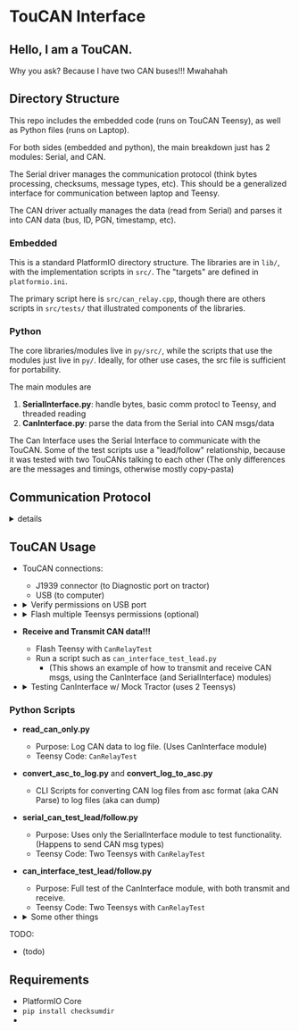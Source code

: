 # TouCAN Interface

## Hello, I am a TouCAN.
Why you ask? Because I have two CAN buses!!! Mwahahah

## Directory Structure
This repo includes the embedded code (runs on TouCAN Teensy), as well as Python files (runs on
Laptop).

For both sides (embedded and python), the main breakdown just has 2 modules: Serial, and CAN.

The Serial driver manages the communication protocol (think bytes processing, checksums, message types, etc). This should be a generalized interface for communication between laptop and Teensy.

The CAN driver actually manages the data (read from Serial) and parses it into CAN data (bus, ID, PGN, timestamp, etc).



### Embedded
This is a standard PlatformIO directory structure. The libraries are in `lib/`, with the
implementation scripts in `src/`. The "targets" are defined in `platformio.ini`.

The primary script here is `src/can_relay.cpp`, though there are others scripts in `src/tests/` that illustrated components of the libraries.

### Python
The core libraries/modules live in `py/src/`, while the scripts that use the modules just live in `py/`.
Ideally, for other use cases, the src file is sufficient for portability.

The main modules are

1) **SerialInterface.py**: handle bytes, basic comm protocl to Teensy, and threaded reading
2) **CanInterface.py**: parse the data from the Serial into CAN msgs/data

The Can Interface uses the Serial Interface to communicate with the TouCAN. Some of the test scripts use a "lead/follow" relationship, because it was tested with two TouCANs talking to each other (The only differences are the messages and timings, otherwise mostly copy-pasta)

## Communication Protocol
<details> <summary> details </summary>

**StartBytes**: All msgs start (eg. 0x00 0x55)

**MessageType**: Which defines the following format
- DataMsgType = 0x01      Used for raw data bytes passing (generic)
- StringMsgType = 0x02    Used for freeform string printing
- CanMsgType = 0x03       Used for CAN specific data

**DataMsgType**:
- Index   (1 byte)        Index the number of messages sent, for tracking any drops
- DataLen (1 byte)        Length of the data packet (# of bytes)
- Data    (DataLen bytes) The actual data
- Checksum (2 bytes)      Fletcher16 for the Data

**StringMsgType**
- Only criteria, is newline terminated

**CanMsgType**
- Index   (1 byte)                 Index the number of messages sent, for tracking any drops
- DataLen (1 byte)                 Length of the data packet (# of bytes)
- Data    (DataLen bytes)          The actual data
    - bus_id      (1 byte)                Which CAN bus
    - id          (4 bytes)               29-bit Extended CAN ID
    - data        (DataLen-5 bytes)       At most 8-bytes
- Checksum (2 bytes)      Fletcher16 for the Data

**eg Data Msg packets**
```
    START_BYTES MSG_TYPE INDEX  DATA_LEN   DATA                        CHKSM
    00 55       01       00     08         00 11 22 33 44 55 66 77     9D 4F <made up
    00 55       01       01     04         00 11 22 33                 C2 35 <made up
    00 55       01       02     06         00 11 22 33 44 55           4D EA <made
```

**eg String Msg packets**
```
   START_BYTES MSG_TYPE  StringMsg       Endline
   00 55       02        "hello world"   '\n'
   00 55       02        "test test"     '\n'
```

**eg CAN Msg packet**
```
   START_BYTES MSG_TYPE INDEX  DATA_LEN   BUS  EXT_ID       DATA                     CHKSM
                                               0x0CF00400
   00 55       01       00     08         00   00 04 0F 0C  F0 FF 94 90 1A FF FF FF  FA BC <made up
```

</details>


## TouCAN Usage

- TouCAN connections:
    - J1939 connector   (to Diagnostic port on tractor)
    - USB               (to computer)

- <details> <summary> Verify permissions on USB port </summary>

    - `ll /dev/tty*` and make sure rw permissions
        - `chmod a+rw /dev/ttyACM<number>`
  </details>

- <details> <summary> Flash multiple Teensys permissions (optional) </summary>

    - Check permissions on file
        - `ll /sys/bus/usb/drivers/usb/*bind`
        - Good permissions (assigned plugDev group, and has write permissions):
            ```
            austin@PC27SKGN:~$ ll /sys/bus/usb/drivers/usb/*bind
            --w--w---- 1 root plugdev 4096 Sep 29 12:17 /sys/bus/usb/drivers/usb/bind
            --w--w---- 1 root plugdev 4096 Sep 29 12:17 /sys/bus/usb/drivers/usb/unbind
            ```
        - Bad permissions:
            ```
            austin@PC27SKGN:~$ ll /sys/bus/usb/drivers/usb/*bind
            --w------- 1 root root 4096 Sep 29 12:12 /sys/bus/usb/drivers/usb/bind
            --w------- 1 root root 4096 Sep 29 12:10 /sys/bus/usb/drivers/usb/unbind
            ```
    - Fix the permissions, run these commands
        ```
        sudo chown root:plugdev /sys/bus/usb/drivers/usb/{bind,unbind}
        sudo chmod g+w /sys/bus/usb/drivers/usb/{bind,unbind}
        ```
    - Recheck permissions (see above)
  </details>

- **Receive and Transmit CAN data!!!**
    - Flash Teensy with `CanRelayTest`
    - Run a script such as `can_interface_test_lead.py`
        - (This shows an example of how to transmit and receive CAN msgs, using the CanInterface (and SerialInterface) modules)
- <details> <summary> Testing CanInterface w/ Mock Tractor (uses 2 Teensys) </summary>

    - Use 2 Teensys (1 to mock the tractor, and 1 to actually be a TouCAN)
        - Flash one Teeny with `MockTractorCan`
        - Flash the other Teensy with `CanRelayTest`
    - Run a/the python script (such as `can_interface_test_lead.py`) that receives and transmits CAN messages as desired (make sure to connect to the proper Teensy, the one with `CanRelayTest`)
    - (Note: The other Teensy just needs power. Then it will transmit two messages periodically, and echo any received msgs with a different source address (eg. 0x12))

  </details>


### Python Scripts

- **read_can_only.py**
    - Purpose: Log CAN data to log file. (Uses CanInterface module)
    - Teensy Code: `CanRelayTest`

- **convert_asc_to_log.py** and  **convert_log_to_asc.py**
    - CLI Scripts for converting CAN log files from asc format (aka CAN Parse) to log files (aka can dump)

- **serial_can_test_lead/follow.py**
    - Purpose: Uses only the SerialInterface module to test functionality. (Happens to send CAN msg types)
    - Teensy Code: Two Teensys with `CanRelayTest`

- **can_interface_test_lead/follow.py**
    - Purpose: Full test of the CanInterface module, with both transmit and receive.
    - Teensy Code: Two Teensys with `CanRelayTest`


- <details> <summary> Some other things </summary>

    - Teensy as **CAN Relay** (read and write to CAN)
        - Purpose: Teensy will read CAN bus, and publish over Serial, and the Teensy can relay (write)
            messages from USB serial to the CAN bus
        - Flash Teensy with `CanRelayTest`
        - Run python script [TBD]

        - To test with two TouCANs for testing
            - Flash both with `CanRelay`
                - `cd ~/TouCAN/embedded/`
                - `pio run -e CanRelay -t upload --upload-port /dev/ttyACM0`
                - `pio run -e CanRelay -t upload --upload-port /dev/ttyACM1`
            - Run 'leader' python script with port specified
                - `py lead_serial_can_test.py -p /dev/ttyACM0 -c -d -v`
            - Run  'follower' python script with port specified
                - `py follow_serial_can_test.py -p /dev/ttyACM1 -c -d -v`
            - Should see traffic on both sides now (TX and RX)

    - Two TouCANs, with CanInterface
        - Flash both Teensy's with `CanRelayTest`
        - Run two lead/follow of can_interface_test
            - `py lead_can_interface_test.py -p /dev/ttyACM0 -v -c -d`
            - `py follow_can_interface_test.py -p /dev/ttyACM1 -c -d -v`

  </details>

TODO:
- (todo)

## Requirements
- PlatformIO Core
- `pip install checksumdir`
-
